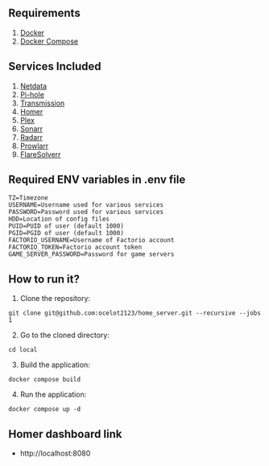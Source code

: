 ## Requirements

1. [Docker](https://docs.docker.com/install/)
2. [Docker Compose](https://docs.docker.com/compose/install/)

## Services Included

1. [Netdata](https://github.com/netdata/netdata)
2. [Pi-hole](https://github.com/pi-hole/pi-hole)
3. [Transmission](https://github.com/transmission/transmission)
4. [Homer](https://github.com/bastienwirtz/homer)
5. [Plex](https://github.com/plexinc/pms-docker)
6. [Sonarr](https://github.com/Sonarr/Sonarr)
7. [Radarr](https://github.com/Radarr/Radarr)
8. [Prowlarr](https://github.com/Prowlarr/Prowlarr)
9. [FlareSolverr](https://github.com/FlareSolverr/FlareSolverr)

## Required ENV variables in .env file

```
TZ=Timezone
USERNAME=Username used for various services
PASSWORD=Password used for various services
HDD=Location of config files
PUID=PUID of user (default 1000)
PGID=PGID of user (default 1000)
FACTORIO_USERNAME=Username of Factorio account
FACTORIO_TOKEN=Factorio account token
GAME_SERVER_PASSWORD=Password for game servers
```

## How to run it?

1. Clone the repository:

```
git clone git@github.com:ocelot2123/home_server.git --recursive --jobs 1
```

2. Go to the cloned directory:

```
cd local
```

3. Build the application:

```
docker compose build
```

4. Run the application:

```
docker compose up -d
```

## Homer dashboard link

- http://localhost:8080
